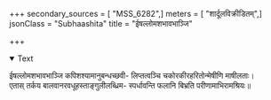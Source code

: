 +++
secondary_sources = [ "MSS_6282",]
meters = [ "शार्दूलविक्रीडितम्",]
jsonClass = "Subhaashita"
title = "ईषल्लोमशभावभाञ्जि"

+++

<details open><summary>Text</summary>

ईषल्लोमशभावभाञ्जि कपिशश्यामानुबन्धच्छवी- लिप्तत्वञ्चि चकोरकीरहरितोन्मेषीणि माषीलताः।  
एतास् तर्कय बालवानरवधूहस्ताङ्गुलीलब्ध्रिम- स्पर्धावन्ति फलानि बिभ्रति परीणामाभिरामश्रियः॥
</details>
